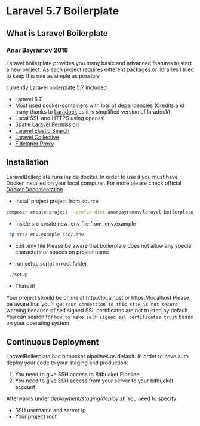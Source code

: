 # Laravel 5.7 Boilerplate

## What is Laravel Boilerplate

### Anar Bayramov 2018

Laravel boilerplate provides you many basic and advanced features to start a new project.
As each project requires different packages or libraries I tried to keep this one as simple as possible

currently Laravel boilerplate 5.7 Included

* Laravel 5.7
* Most used docker-containers with lots of dependencies (Credits and many thanks to [Laradock](https://github.com/laradock/laradock) as it is simplified version of laradock)
* Local SSL and HTTPS using openssl
* [Spatie Laravel Permission](https://github.com/spatie/laravel-permission)
* [Laravel Elastic Search](https://github.com/cviebrock/laravel-elasticsearch)
* [Laravel Collective](https://github.com/laravelcollective/html)
* [Fideloper Proxy](https://github.com/fideloper/proxy)


## Installation

LaravelBoilerplate runs inside docker. In order to use it you must have Docker installed on your local computer. For more please check official [Docker Documentation](https://docs.docker.com/install)



* Install project project from source

```bash
composer create-project --prefer-dist anarbayramov/laravel-boilerplate myproject
```
* Inside src create new .env file from .env.example
```bash
 cp src/.env.example src/.env
```

* Edit .env file Please be aware that boilerplate does not allow any special characters or spaces on project name

* run setup script in root folder

```bash
 ./setup
```
* Thats it!

Your project should be online at http://localhost or https://localhost
Please be aware that you'll get `Your connection to this site is not secure` warning because of self signed SSL certificates are not trusted by default. You can search for `how to make self signed ssl certificates trust` based on your operating system.



## Continuous Deployment

LaravelBoilerplate has bitbucket pipelines as default. In order to have auto deploy your code to your staging and production:
1) You need to give SSH access to Bitbucket Pipeline
2) You need to give SSH access from your server to your bitbucket account

Afterwards under *deployment/staging/deploy.sh* You need to specify
* SSH username and server ip
* Your project root
